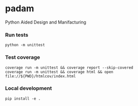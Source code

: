 # padam
Python Aided Design and Manifacturing


### Run tests
```
python -m unittest
```

### Test coverage
```
coverage run -m unittest && coverage report --skip-covered
coverage run -m unittest && coverage html && open file://${PWD}/htmlcov/index.html
```

### Local development
```
pip install -e .
```
